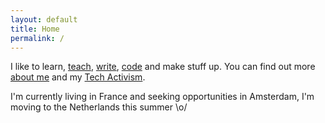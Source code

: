 ```yaml
---
layout: default
title: Home
permalink: /
---
```



I like to learn, [teach](/teaching), [write](/posts), [code](https://github.com/acrepet) and make stuff up<!--, [talk](/talks)-->. You can find out more [about me](/about) <!--, through my [interviews](/interviews) -->and my [Tech Activism](/activism).

I'm currently living in France and seeking opportunities in Amsterdam, I'm moving to the Netherlands this summer \o/
